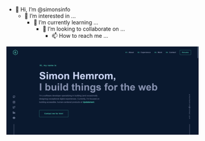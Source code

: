 - 👋 Hi, I’m @simonsinfo
    - 👀 I’m interested in ...
        - 🌱 I’m currently learning ...
            - 💞️ I’m looking to collaborate on ...
                - 📫 How to reach me ...

![demo](https://raw.githubusercontent.com/simons-devtools/simonhemrom/main/public/icons/demo.png)

<!---
simonsinfo/simonsinfo is a ✨ special ✨ repository because its `README.md` (this file) appears on your GitHub profile.
You can click the Preview link to take a look at your changes.
--->
